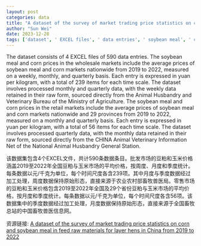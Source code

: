 ```yaml
---
layout: post
categories: data
title: "A dataset of the survey of market trading price statistics on corn and soybean meal in feed raw materials for layer hens in China from 2019 to 2022"
author: "Sun Wei"
date: 2023-12-28
tags: ['dataset', ' EXCEL files', ' data entries', ' soybean meal', ' corn prices', ' wholesale markets', ' average prices', ' nationwide', ' 2019 to 2022', ' weekly', ' monthly', ' quarterly', ' yuan per kilogram', ' processed data', ' raw data', ' Animal Husbandry and Veterinary Bureau', ' Ministry of Agriculture', ' retail markets', ' 29 provinces', ' CHINA Animal Veterinary Information Net', ' National Animal Husbandry General Station']
---
```


The dataset consists of 4 EXCEL files of 590 data entries. The soybean meal and corn prices in the wholesale markets include the average prices of soybean meal and corn markets nationwide from 2019 to 2022, measured on a weekly, monthly, and quarterly basis. Each entry is expressed in yuan per kilogram, with a total of 239 items for each time scale. The dataset involves processed monthly and quarterly data, with the weekly data retained in their raw form, sourced directly from the Animal Husbandry and Veterinary Bureau of the Ministry of Agriculture. The soybean meal and corn prices in the retail markets include the average prices of soybean meal and corn markets nationwide and 29 provinces from 2019 to 2022, measured on a monthly and quarterly basis. Each entry is expressed in yuan per kilogram, with a total of 56 items for each time scale. The dataset involves processed quarterly data, with the monthly data retained in their raw form, sourced directly from the CHINA Animal Veterinary Information Net of the National Animal Husbandry General Station.

该数据集包含4个EXCEL文件，共计590条数据条目。批发市场的豆粕和玉米价格涵盖2019至2022年全国豆粕与玉米市场的平均价格，按周度、月度和季度统计。每条数据以元/千克为单位，每个时间尺度各含239项。其中月度与季度数据经过加工处理，周度数据保持原始形态，直接来源于农业农村部畜牧兽医局。零售市场的豆粕和玉米价格包含2019至2022年全国及29个省份豆粕与玉米市场的平均价格，按月度和季度统计。每条数据以元/千克为单位，每个时间尺度各含56项。该数据集中的季度数据经过加工处理，月度数据保持原始形态，直接来源于全国畜牧总站的中国畜牧兽医信息网。

资源链接: [A dataset of the survey of market trading price statistics on corn and soybean meal in feed raw materials for layer hens in China from 2019 to 2022](https://doi.org/10.57760/sciencedb.j00001.00788)
